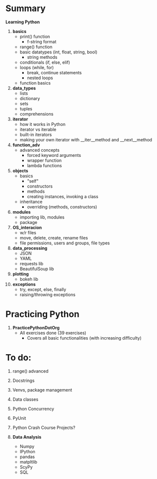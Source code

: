 # **Summary**

**Learning Python**
1. **basics**
    - print() function
        - f-string format
    - range() function
    - basic datatypes (int, float, string, bool)
        - string methods
    - conditionals (if, else, elif)
    - loops (while, for)
        - break, continue statements
        - nested loops
    - function basics
2. **data_types**
    - lists
    - dictionary
    - sets
    - tuples
    - comprehensions
3. **iterator**
    - how it works in Python
    - iterator vs iterable
    - built-in iterators
    - making your own iterator with __iter__method and __next__method
4. **function_adv**
    - advanced concepts
        - forced keyword arguments
        - wrapper function
        - lambda functions
5. **objects**
    - basics
        - "self"
        - constructors
        - methods
        - creating instances, invoking a class
    - inheritance
        - overriding (methods, constructors)
6. **modules**
    - importing lib, modules
    - package
7. **OS_interacion**
    - w/r files
    - move, delete, create, rename files
    - file permissions, users and groups, file types
8. **data_processing**
    - JSON
    - YAML
    - requests lib
    - BeautifulSoup lib
9. **plotting**
    - bokeh lib
10. **exceptions**
    - try, except, else, finally
    - raising/throwing exceptions
    
# **Practicing Python**
1. **PracticePythonDotOrg**
    - All exercises done (39 exercises)
        - Covers all basic functionalities (with increasing difficulty) 
       
# **To do:**
1. range() advanced
2. Docstrings
3. Venvs, package management
4. Data classes
5. Python Concurrency
6. PyUnit
7. Python Crash Course Projects?

8. **Data Analysis**
    - Numpy
    - IPython
    - pandas
    - matpltlib
    - ScyPy
    - SQL


